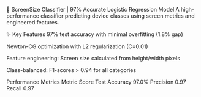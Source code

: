 📱 ScreenSize Classifier | 97% Accurate Logistic Regression Model
A high-performance classifier predicting device classes using screen metrics and engineered features.

✨ Key Features
97% test accuracy with minimal overfitting (1.8% gap)

Newton-CG optimization with L2 regularization (C=0.01)

Feature engineering: Screen size calculated from height/width pixels

Class-balanced: F1-scores > 0.94 for all categories

Performance Metrics
Metric	Score
Test Accuracy	97.0%
Precision	0.97
Recall	0.97
